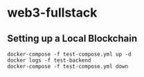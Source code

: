 # web3-fullstack

## Setting up a Local Blockchain

```
docker-compose -f test-compose.yml up -d 
docker logs -f test-backend
docker-compose -f test-compose.yml down
```
